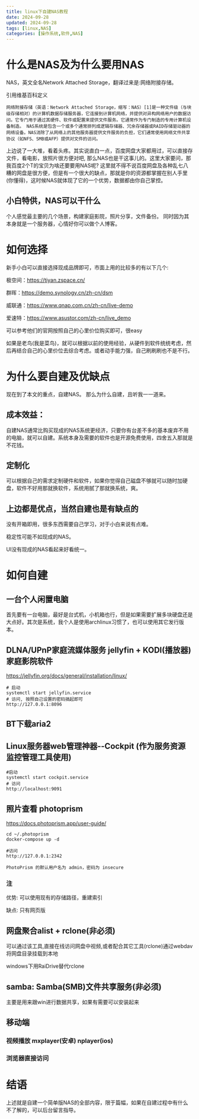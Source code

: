 ```yaml
---
title: linux下自建NAS教程
date: 2024-09-28
updated: 2024-09-28
tags: [linux,NAS]
categories: [操作系统,软件,NAS]
---
```


# 什么是NAS及为什么要用NAS
NAS，英文全名Network Attached Storage，翻译过来是:网络附接存储。

引用维基百科定义

```
网络附接存储（英语：Network Attached Storage，缩写：NAS）[1]是一种文件级（与块级存储相对）的计算机数据存储服务器，它连接到计算机网络，并提供对异构网络用户的数据访问。它专门用于通过其硬件、软件或配置来提供文件服务。它通常作为专门制造的专用计算机设备制造。 NAS系统是包含一个或多个通常排列成逻辑存储器、冗余存储器或RAID存储驱动器的网络设备。NAS消除了从网络上的其他服务器提供文件服务的负担，它们通常使用网络文件共享协议（如NFS、SMB或AFP）提供对文件的访问。
```

上边说了一大堆，看着头疼。其实说直白一点，百度网盘大家都用过，可以直接存文件，看电影，放照片很方便对吧, 那么NAS也是干这事儿的。这里大家要问，那我百度2个T的宝贝为啥还要要用NAS呢? 这里就不得不说百度网盘及各种乱七八糟的网盘是很方便，但是有一个很大的缺点，那就是你的资源都掌握在别人手里(你懂得)，这时候NAS就体现了它的一个优势，数据都由你自己掌控。

## 小白特供，NAS可以干什么
个人感觉最主要的几个场景，构建家庭影院，照片分享，文件备份。 同时因为其本身就是一个服务器，心情好你可以做个人博客。

# 如何选择
新手小白可以直接选择现成品牌即可，市面上用的比较多的有以下几个:

极空间：https://tiyan.zspace.cn/

群晖：https://demo.synology.cn/zh-cn/dsm

威联通：https://www.qnap.com.cn/zh-cn/live-demo

爱速特：https://www.asustor.com/zh-cn/live_demo

可以参考他们的官网按照自己的心里价位购买即可，很easy

如果是老鸟(我是菜鸟)，就可以根据以前的使用经验，从硬件到软件统统考虑，然后再结合自己的心里价位去综合考虑。或者动手能力强，自己刷刷刷也不是不行。

# 为什么要自建及优缺点

现在到了本文的重点，自建NAS。 那么为什么自建，且听我一一道来。

## 成本效益：

自建NAS通常比购买现成的NAS系统更经济，只要你有台差不多的基本废弃不用的电脑，就可以自建。系统本身及需要的软件也是开源免费使用，四舍五入那就是不花钱。

## 定制化

可以根据自己的需求定制硬件和软件，如果你觉得自己磁盘不够就可以随时加硬盘，软件不好用那就换软件，系统用腻了那就换系统，爽。

## 上边都是优点，当然自建也是有缺点的

没有开箱即用，很多东西需要自己学习，对于小白来说有点难。

稳定性可能不如现成的NAS。

UI没有现成的NAS看起来好看统一。
# 如何自建
## 一台个人闲置电脑
首先要有一台电脑，最好是台式机，小机箱也行，但是如果需要扩展多块硬盘还是大点好。其次是系统，我个人是使用archlinux习惯了，也可以使用其它发行版本。
## DLNA/UPnP家庭流媒体服务 jellyfin + KODI(播放器) 家庭影院软件
https://jellyfin.org/docs/general/installation/linux/

```
# 启动
systemctl start jellyfin.service
# 访问, 按照自己设置的密码搞起即可
http://127.0.0.1:8096
```

## BT下载aria2
## Linux服务器web管理神器--Cockpit (作为服务资源监控管理工具使用)
```
#启动
systemctl start cockpit.service
# 访问
http://localhost:9091
```
## 照片查看 photoprism

https://docs.photoprism.app/user-guide/

```
cd ~/.photoprism
docker-compose up -d

#访问
http://127.0.0.1:2342

PhotoPrism 的默认用户名为 admin，密码为 insecure
```

### 注

优势: 可以使用现有的存储路径，重建索引

缺点: 只有网页版

## 网盘聚合alist + rclone(非必须)

可以通过该工具,直接在线访问网盘中视频,或者配合其它工具(rclone)通过webdav将网盘目录挂载到本地

windows下用RaiDrive替代rclone

## samba: Samba(SMB)文件共享服务(非必须)
主要是用来跟win进行数据共享，如果有需要可以安装起来

## 移动端

### 视频播放 mxplayer(安卓) nplayer(ios)

### 浏览器直接访问

# 结语
上述就是自建一个简单版NAS的全部内容，限于篇幅，如果在自建过程中有什么不了解的，可以后台留言指导。
